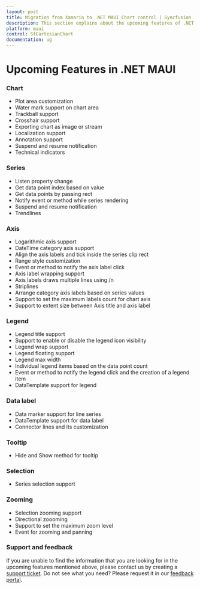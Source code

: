 ```yaml
---
layout: post
title: Migration from Xamarin to .NET MAUI Chart control | Syncfusion
description: This section explains about the upcoming features of .NET MAUI.
platform: maui
control: SfCartesianChart
documentation: ug
---
```


# Upcoming Features in .NET MAUI

### Chart 

* Plot area customization
* Water mark support on chart area
* Trackball support
* Crosshair support
* Exporting chart as image or stream
* Localization support
* Annotation support
* Suspend and resume notification
* Technical indicators

### Series

* Listen property change
* Get data point index based on value
* Get data points by passing rect
* Notify event or method while series rendering
* Suspend and resume notification
* Trendlines

### Axis

* Logarithmic axis support
* DateTime category axis support
* Align the axis labels and tick inside the series clip rect
* Range style customization
* Event or method to notify the axis label click
* Axis label wrapping support
* Axis labels draws multiple lines using /n
* Striplines
* Arrange category axis labels based on series values
* Support to set the maximum labels count for chart axis
* Support to extent size between Axis title and axis label

### Legend 

* Legend title support
* Support to enable or disable the legend icon visibility
* Legend wrap support
* Legend floating support
* Legend max width
* Individual legend items based on the data point count
* Event or method to notify the legend click and the creation of a legend item
* DataTemplate support for legend

### Data label

* Data marker support for line series
* DataTemplate support for data label
* Connector lines and its customization

### Tooltip

* Hide and Show method for tooltip

### Selection

* Series selection support

### Zooming

* Selection zooming support
* Directional zoooming
* Support to set the maximum zoom level
* Event for zooming and panning


### Support and feedback

If you are unable to find the information that you are looking for in the upcoming features mentioned above, please contact us by creating a [support ticket](https://www.syncfusion.com/support/directtrac/incidents).
Do not see what you need? Please request it in our [feedback portal](https://www.syncfusion.com/feedback/maui).
